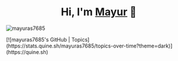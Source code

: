 <h1 align="center">Hi, I'm <a href="https://mayurasodara.netlify.app/">Mayur</a> 👋</h1>

<p>
<img align="center" src="https://github-readme-streak-stats.herokuapp.com/?user=mayuras7685&" alt="mayuras7685" />
</p>
[![mayuras7685's GitHub | Topics](https://stats.quine.sh/mayuras7685/topics-over-time?theme=dark)](https://quine.sh)
